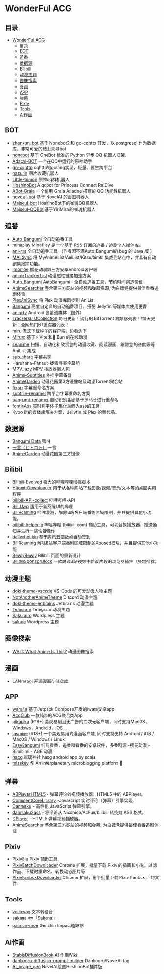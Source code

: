 # WonderFul ACG 

## 目录

- [WonderFul ACG](#wonderful-acg)
  - [目录](#目录)
  - [BOT](#bot)
  - [追番](#追番)
  - [数据源](#数据源)
  - [Bilibili](#bilibili)
  - [动漫主题](#动漫主题)
  - [图像搜索](#图像搜索)
  - [漫画](#漫画)
  - [APP](#app)
  - [弹幕](#弹幕)
  - [Pixiv](#pixiv)
  - [Tools](#tools)
  - [AI作画](#AI作画)

## BOT

- [zhenxun_bot](https://github.com/HibiKier/zhenxun_bot)  基于 Nonebot2 和 go-cqhttp 开发，以 postgresql 作为数据库，非常可爱的绪山真寻bot
- [nonebot](https://github.com/nonebot/nonebot)  基于 OneBot 标准的 Python 异步 QQ 机器人框架.
- [Adachi-BOT](https://github.com/Arondight/Adachi-BOT)  一个在QQ中运行的原神助手
- [go-cqhttp](https://github.com/Mrs4s/go-cqhttp)  cqhttp的golang实现，轻量、原生跨平台
- [nazurin](https://github.com/y-young/nazurin) 图片收藏机器人 
- [LittlePaimon](https://github.com/CMHopeSunshine/LittlePaimon) 原神qq群机器人
- [HoshinoBot](https://github.com/Ice-Cirno/HoshinoBot) A qqbot for Princess Connect Re:Dive
- [ABot-Graia](https://github.com/djkcyl/ABot-Graia) 一个使用 Graia Ariadne 搭建的 QQ 功能性机器人
- [novelai-bot](https://github.com/koishijs/novelai-bot) 基于 NovelAI 的画图机器人
- [Majsoul_bot](https://github.com/DaiShengSheng/Majsoul_bot) HoshinoBot下的雀魂QQ机器人
- [Majsoul-QQBot](https://github.com/NekoRabi/Majsoul-QQBot) 基于YiriMirai的雀魂机器人


## 追番

- [Auto_Bangumi](https://github.com/EstrellaXD/Auto_Bangumi) 全自动追番工具
- [minaplay](https://github.com/nepsyn/minaplay) MinaPlay 是一个基于 RSS 订阅的追番 / 追剧个人媒体库。
- [ani-rss](https://github.com/wushuo894/ani-rss) 全自动追番工具 （作者因不满Auto_Bangumi的 bug 的 Java 版 ）
- [MALSync](https://github.com/MALSync/MALSync) 将 MyAnimeList/AniList/Kitsu/Simkl 集成到站点中，并具有自动剧集跟踪功能。
- [Imomoe](https://github.com/SkyD666/Imomoe) 樱花动漫第三方安卓Android客户端
- [animeTrackerList](https://github.com/DeSireFire/animeTrackerList) 动漫磁性链接加速方案
- [Auto_Bangumi](https://github.com/EstrellaXD/Auto_Bangumi) AutoBangumi - 全自动追番工具，节约时间创造价值
- [AnimeSearcher](https://github.com/zaxtyson/AnimeSearcher) 整合第三方网站的视频和弹幕资源, 为白嫖党提供最佳看番追剧体验
- [PlexAniSync](https://github.com/RickDB/PlexAniSync)  将 Plex 动漫库同步到 AniList
- [Bangumi](https://github.com/RanKKI/Bangumi) 高度自定义的自动追番项目，搭配 Jellyfin 等媒体库使用更香
- [animity](https://github.com/kl3jvi/animity) Android 追番流媒体（国外）
- [TrackersListCollection](https://github.com/XIU2/TrackersListCollection)  每日更新！流行的 BitTorrent 跟踪器列表！/每天更新！全网热门BT追踪器列表！
- [miru](https://github.com/ThaUnknown/miru) 流式下载种子的客户端，边看边下
- [Miruro](https://github.com/Miruro-no-kuon/Miruro) 基于⚡ Vite 和🍞 Bun 的在线动漫
- [seanime](https://github.com/5rahim/seanime) 扫描、自动化和欣赏您的动漫收藏、阅读漫画、跟踪您的进度等等 AniList 集成
- [sub_share](https://github.com/foxofice/sub_share) 字幕共享
- [Haruhana-Fansub](https://github.com/HaruhanaSub/Haruhana-Fansub) 拨雪寻春字幕组
- [MPV_lazy](https://github.com/hooke007/MPV_lazy) MPV 播放器懒人包
- [Anime-Subtitles](https://github.com/bipy/Anime-Subtitles) 外挂字幕备份
- [AnimeGarden](https://github.com/yjl9903/AnimeGarden)   动漫花园第3方镜像站及动漫Torrent聚合站
- [fixarr](https://github.com/sachinsenal0x64/fixarr) 字幕重命名方案
- [subtitle-renamer](https://github.com/nuthx/subtitle-renamer) 跨平台字幕重命名方案
- [bangumi-renamer](https://github.com/nuthx/bangumi-renamer) 自动识别番剧基于罗马音进行重命名
- [fontInAss](https://github.com/RiderLty/fontInAss) 实时将字体子集化后嵌入ass的工具
- [Kyoo](https://github.com/zoriya/Kyoo) 新的媒体库解决方案，Jellyfin 或 Plex 的替代品。

## 数据源

- [Bangumi Data](https://github.com/bangumi-data/bangumi-data)  蜜柑
- [一言（ヒトコト）](http://hitokoto.cn) 一言
- [AnimeGarden](https://github.com/yjl9903/AnimeGarden) 动漫花园第三方镜像

## Bilibili
- [Bilibili-Evolved](https://github.com/the1812/Bilibili-Evolved)  强大的哔哩哔哩增强脚本
- [Hitomi-Downloader](https://github.com/KurtBestor/Hitomi-Downloader) 用于从各种网站下载图像/视频/音乐/文本等的桌面实用程序
- [bilibili-API-collect](https://github.com/SocialSisterYi/bilibili-API-collect) 哔哩哔哩-API
- [Bili.Uwp](https://github.com/Richasy/Bili.Uwp)  适用于新系统UI的哔哩
- [BiliRoaming](https://github.com/yujincheng08/BiliRoaming) 哔哩漫游，解除B站客户端番剧区域限制，并且提供其他小功能。
- [bilibili-helper-o](https://github.com/bilibili-helper/bilibili-helper-o) 哔哩哔哩 (bilibili.com) 辅助工具，可以替换播放器、推送通知并进行一些快捷操作
- [dailycheckin](https://github.com/Sitoi/dailycheckin) 基于腾讯云函数的自动签到
- [BiliRoaming](https://github.com/yujincheng08/BiliRoaming)  解除B站客户端番剧区域限制的Xposed模块，并且提供其他小功能
- [BewlyBewly](https://github.com/BewlyBewly/BewlyBewly) Bilibili 页面的重新设计
- [BilibiliSponsorBlock](https://github.com/hanydd/BilibiliSponsorBlock) 一款跳过B站视频中恰饭片段的浏览器插件（强烈推荐）

## 动漫主题

- [doki-theme-vscode](https://github.com/doki-theme/doki-theme-vscode) VS-Code 的可爱动漫人物主题
- [NotAnotherAnimeTheme](https://github.com/puckzxz/NotAnotherAnimeTheme)  Discord 动漫主题
- [doki-theme-jetbrains](https://github.com/doki-theme/doki-theme-jetbrains) Jetbrains 动漫主题
- [Telegram](https://t.me/JoinThemesWorld) Telegram 动漫主题
- [Sakurairo](https://github.com/mirai-mamori/Sakurairo) Wordpress 主题
- [sakura](https://github.com/mashirozx/sakura)  Wordpress 主题

## 图像搜索

- [WAIT: What Anime Is This?](https://github.com/soruly/trace.moe)  动漫图像搜索

## 漫画
- [LANraragi](https://github.com/Difegue/LANraragi) 开源漫画存储仓库

## APP

- [wara4a](https://github.com/re-ovo/iwara4a)  基于Jetpack Compose开发的iwara安卓app
- [AcgClub](https://github.com/Rabtman/AcgClub) 一款纯粹的ACG聚合类App
- [pikapika](https://github.com/niuhuan/pikapika)  (R18+) 美观易用且无广告的二次元客户端，同时支持MacOS，Windows，Android，iOS
- [jasmine](https://github.com/niuhuan/jasmine)  (R18+) 一个美观易用的漫画客户端, 同时支持支持 Android / iOS / MacOS / Windows / Linux
- [EasyBangumi](https://github.com/heyanLE/EasyBangumi) 纯纯看番，追番和看番的安卓软件，多番剧源 -樱花动漫 -Bimibimi - AGE 动漫
- [hacg](https://github.com/yueeng/hacg)  琉璃神社 hacg android app by scala 
- [misskey](https://github.com/misskey-dev/misskey) 🌎 An interplanetary microblogging platform 🚀

## 弹幕

- [ABPlayerHTML5](https://github.com/jabbany/ABPlayerHTML5) - 弹幕评论的视频播放器。HTML5 中的 ABPlayer。
- [CommentCoreLibrary](https://github.com/jabbany/CommentCoreLibrary) -Javascript 实时评论（弹幕）引擎实现. 
- [Danmaku](https://github.com/weizhenye/Danmaku) - 高性能 JavaScript 弹幕引擎。
- [danmaku2ass](https://github.com/m13253/danmaku2ass) - 将评论从 Niconico/AcFun/bilibili 转换为 ASS 格式。
- [DPlayer](https://github.com/DIYgod/DPlayer) - HTML5 弹幕视频播放器。
- [AnimeSearcher](https://github.com/zaxtyson/AnimeSearcher) 整合第三方网站的视频和弹幕, 为白嫖党提供最佳看番追剧体验

## Pixiv

- [PixivBiu](https://github.com/txperl/PixivBiu)  Pixiv 辅助工具.
- [PixivBatchDownloader](https://github.com/xuejianxianzun/PixivBatchDownloader)  Chrome 扩展，批量下载 Pixiv 的插画和小说。过滤作品、下载时重命名、转换动态图片等.
- [PixivFanboxDownloader](https://github.com/xuejianxianzun/PixivFanboxDownloader) Chrome 扩展，用于批量下载 Pixiv Fanbox 上的文件.

## Tools

- [voicevox](https://github.com/VOICEVOX/voicevox)   文本转语音
- [sakana](https://github.com/itorr/sakana)  🐟「Sakana!」
- [paimon-moe](https://github.com/MadeBaruna/paimon-moe) Genshin Impact追踪器


## AI作画
- [StableDiffusionBook](https://github.com/sudoskys/StableDiffusionBook)  AI 作画Wiki
- [danbooru-diffusion-prompt-builder](https://github.com/wfjsw/danbooru-diffusion-prompt-builder) Danbooru/NovelAI tag
- [AI_image_gen](https://github.com/CYDXDianXian/AI_image_gen)  NovelAI绘图HoshinoBot插件版


  
  


